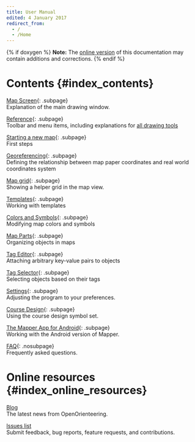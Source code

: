 ```yaml
---
title: User Manual
edited: 4 January 2017
redirect_from:
  - /
  - /Home
---
```


{% if doxygen %}
**Note:** The [online version](http://www.openorienteering.org/mapper-manual/) of this documentation may contain additions and corrections.
{% endif %}

Contents    {#index_contents}
========

[Map Screen](main_window.md){: .subpage} <br/>
Explanation of the main drawing window.

[Reference](reference.md){: .subpage} <br/>
Toolbar and menu items, including explanations for [all drawing tools](toolbars.md#drawing-toolbar)

[Starting a new map](new_map.md){: .subpage} <br/>
First steps

[Georeferencing](georeferencing.md){: .subpage} <br />
Defining the relationship between map paper coordinates and real world coordinates system

[Map grid](grid.md){: .subpage} <br />
Showing a helper grid in the map view.

[Templates](templates-index.md){: .subpage} <br/>
Working with templates

[Colors and Symbols](colors_symbols.md){: .subpage} <br/>
Modifying map colors and symbols

[Map Parts](map_parts.md){: .subpage} <br/>
Organizing objects in maps

[Tag Editor](tag_editor.md){: .subpage} <br/>
Attaching arbitrary key-value pairs to objects

[Tag Selector](tag_selector.md){: .subpage} <br/>
Selecting objects based on their tags

[Settings](settings.md){: .subpage} <br/>
Adjusting the program to your preferences.

[Course Design](course_design.md){: .subpage} <br/>
Using the course design symbol set.

[The Mapper App for Android](android-index.md){: .subpage} <br/>
Working with the Android version of Mapper.

[FAQ](faq.md){: .nosubpage} <br/>
Frequently asked questions.


Online resources    {#index_online_resources}
================

[Blog](http://www.openorienteering.org/) <br/>
The latest news from OpenOrienteering.

[Issues list](https://github.com/OpenOrienteering/mapper/issues) <br/>
Submit feedback, bug reports, feature requests, and contributions.
